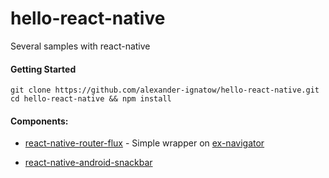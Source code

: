 # hello-react-native
Several samples with react-native

#### Getting Started

    git clone https://github.com/alexander-ignatow/hello-react-native.git
    cd hello-react-native && npm install

#### Components:

* [react-native-router-flux] - Simple wrapper on [ex-navigator]
* [react-native-android-snackbar]

   [react-native-router-flux]: <https://github.com/aksonov/react-native-router-flux/issues>
   [ex-navigator]: <https://github.com/exponentjs/ex-navigator>
   [react-native-android-snackbar]: <https://www.npmjs.com/package/react-native-android-snackbar>
